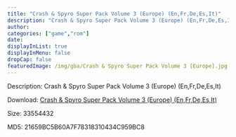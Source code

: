 ```yaml
---
title: "Crash & Spyro Super Pack Volume 3 (Europe) (En,Fr,De,Es,It)"
description: "Crash & Spyro Super Pack Volume 3 (Europe) (En,Fr,De,Es,It)"
author: 
categories: ["game","rom"]
date: 
displayInList: true
displayInMenu: false
dropCap: false
featuredImage: /img/gba/Crash & Spyro Super Pack Volume 3 [Europe].jpg
---
```


Description: Crash & Spyro Super Pack Volume 3 (Europe) (En,Fr,De,Es,It)

Download: <a style="text-decoration:underline;" href="https://mega.nz/#!2CAiWAZA!-uyLA8B-vWkmtuccc2p-W1rQh8kjMm79sUfN3TLsvxQ" target = "_blank" rel = "nofollow" > Crash & Spyro Super Pack Volume 3 (Europe) (En,Fr,De,Es,It)</a>

Size: 33554432

MD5: 21659BC5B60A7F78318310434C959BC8

